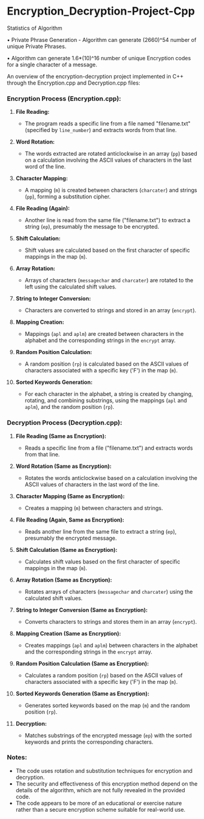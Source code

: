 # Encryption_Decryption-Project-Cpp

Statistics of Algorithm

• Private Phrase Generation - Algorithm can generate (2660)^54 number of unique Private Phrases.

• Algorithm can generate 1.6*(10)^16 number of unique Encryption codes for a single character of a message.


An overview of the encryption-decryption project implemented in C++ through the Encryption.cpp and Decryption.cpp files:

### Encryption Process (Encryption.cpp):

1. **File Reading:**
   - The program reads a specific line from a file named "filename.txt" (specified by `line_number`) and extracts words from that line.

2. **Word Rotation:**
   - The words extracted are rotated anticlockwise in an array (`pp`) based on a calculation involving the ASCII values of characters in the last word of the line.

3. **Character Mapping:**
   - A mapping (`m`) is created between characters (`charcater`) and strings (`pp`), forming a substitution cipher.

4. **File Reading (Again):**
   - Another line is read from the same file ("filename.txt") to extract a string (`ep`), presumably the message to be encrypted.

5. **Shift Calculation:**
   - Shift values are calculated based on the first character of specific mappings in the map (`m`).

6. **Array Rotation:**
   - Arrays of characters (`messagechar` and `charcater`) are rotated to the left using the calculated shift values.

7. **String to Integer Conversion:**
   - Characters are converted to strings and stored in an array (`encrypt`).

8. **Mapping Creation:**
   - Mappings (`apl` and `aplm`) are created between characters in the alphabet and the corresponding strings in the `encrypt` array.

9. **Random Position Calculation:**
   - A random position (`rp`) is calculated based on the ASCII values of characters associated with a specific key ('F') in the map (`m`).

10. **Sorted Keywords Generation:**
    - For each character in the alphabet, a string is created by changing, rotating, and combining substrings, using the mappings (`apl` and `aplm`), and the random position (`rp`).

### Decryption Process (Decryption.cpp):

1. **File Reading (Same as Encryption):**
   - Reads a specific line from a file ("filename.txt") and extracts words from that line.

2. **Word Rotation (Same as Encryption):**
   - Rotates the words anticlockwise based on a calculation involving the ASCII values of characters in the last word of the line.

3. **Character Mapping (Same as Encryption):**
   - Creates a mapping (`m`) between characters and strings.

4. **File Reading (Again, Same as Encryption):**
   - Reads another line from the same file to extract a string (`ep`), presumably the encrypted message.

5. **Shift Calculation (Same as Encryption):**
   - Calculates shift values based on the first character of specific mappings in the map (`m`).

6. **Array Rotation (Same as Encryption):**
   - Rotates arrays of characters (`messagechar` and `charcater`) using the calculated shift values.

7. **String to Integer Conversion (Same as Encryption):**
   - Converts characters to strings and stores them in an array (`encrypt`).

8. **Mapping Creation (Same as Encryption):**
   - Creates mappings (`apl` and `aplm`) between characters in the alphabet and the corresponding strings in the `encrypt` array.

9. **Random Position Calculation (Same as Encryption):**
   - Calculates a random position (`rp`) based on the ASCII values of characters associated with a specific key ('F') in the map (`m`).

10. **Sorted Keywords Generation (Same as Encryption):**
    - Generates sorted keywords based on the map (`m`) and the random position (`rp`).

11. **Decryption:**
    - Matches substrings of the encrypted message (`ep`) with the sorted keywords and prints the corresponding characters.

### Notes:
- The code uses rotation and substitution techniques for encryption and decryption.
- The security and effectiveness of this encryption method depend on the details of the algorithm, which are not fully revealed in the provided code.
- The code appears to be more of an educational or exercise nature rather than a secure encryption scheme suitable for real-world use.
